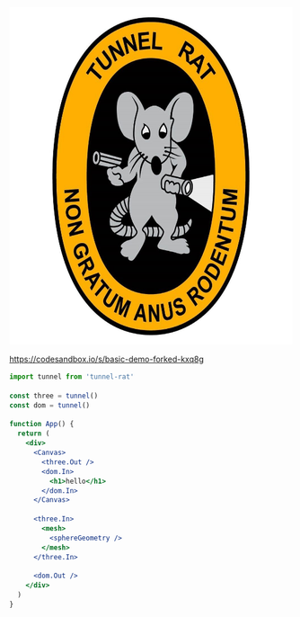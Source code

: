 <center>
    <img src="/logo.jpg" alt="Tunnel Rat" height="600">
</center>
<bt />

https://codesandbox.io/s/basic-demo-forked-kxq8g

```jsx
import tunnel from 'tunnel-rat'

const three = tunnel()
const dom = tunnel()

function App() {
  return (
    <div>
      <Canvas>
        <three.Out />
        <dom.In>
          <h1>hello</h1>
        </dom.In>
      </Canvas>

      <three.In>
        <mesh>
          <sphereGeometry />
        </mesh>
      </three.In>

      <dom.Out />
    </div>
  )
}
```
